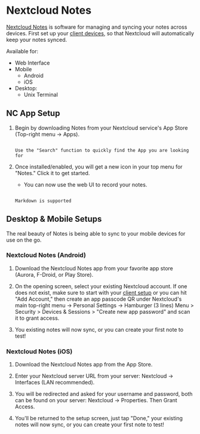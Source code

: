 # Nextcloud Notes

[Nextcloud Notes](https://apps.nextcloud.com/apps/notes) is software for managing and syncing your notes across devices. First set up your [client devices](/service-guides/nextcloud/nextcloud-setup/), so that Nextcloud will automatically keep your notes synced.

Available for:
- Web Interface
- Mobile
    - Android
    - iOS
- Desktop:
    - Unix Terminal


## NC App Setup

1. Begin by downloading Notes from your Nextcloud service's App Store (Top-right menu -> Apps).

    ```admonish tip

    Use the "Search" function to quickly find the App you are looking for

    ```

1. Once installed/enabled, you will get a new icon in your top menu for "Notes."  Click it to get started.

    - You can now use the web UI to record your notes.

    ```admonish tip

    Markdown is supported

    ```

## Desktop & Mobile Setups

The real beauty of Notes is being able to sync to your mobile devices for use on the go.

### Nextcloud Notes (Android)

1. Download the Nextcloud Notes app from your favorite app store (Aurora, F-Droid, or Play Store).

1. On the opening screen, select your existing Nextcloud account.  If one does not exist, make sure to start with your [client setup](/service-guides/nextcloud/nextcloud-setup/) or you can hit "Add Account," then create an app passcode QR under Nextcloud's main top-right menu -> Personal Settings -> Hamburger (3 lines) Menu > Security > Devices & Sessions > "Create new app password" and scan it to grant access.

1.  You existing notes will now sync, or you can create your first note to test!


### Nextcloud Notes (iOS)

1. Download the Nextcloud Notes app from the App Store.

1. Enter your Nextcloud server URL from your server: Nextcloud -> Interfaces (LAN recommended).

1.  You will be redirected and asked for your username and password, both can be found on your server: Nextcloud -> Properties.  Then Grant Access.

1. You'll be returned to the setup screen, just tap "Done," your existing notes will now sync, or you can create your first note to test!